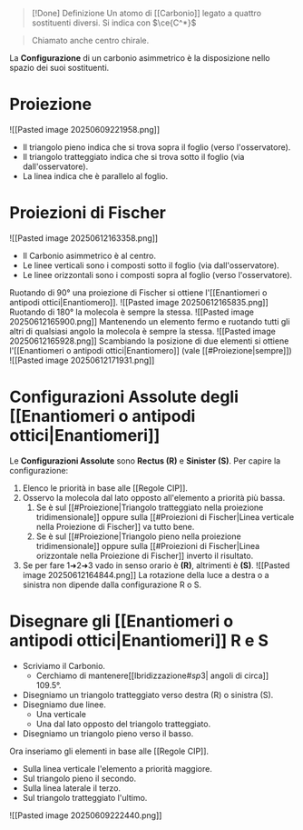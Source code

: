 >[!Done] Definizione
>Un atomo di [[Carbonio]] legato a quattro sostituenti diversi. Si indica con $\ce{C^*}$

>Chiamato anche centro chirale.

La __Configurazione__ di un carbonio asimmetrico è la disposizione nello spazio dei suoi sostituenti.
# Proiezione
![[Pasted image 20250609221958.png]]
- Il triangolo pieno indica che si trova sopra il foglio (verso l'osservatore).
- Il triangolo tratteggiato indica che si trova sotto il foglio (via dall'osservatore).
- La linea indica che è parallelo al foglio.
# Proiezioni di Fischer
![[Pasted image 20250612163358.png]]
- Il Carbonio asimmetrico è al centro. 
- Le linee verticali sono i composti sotto il foglio (via dall'osservatore).
- Le linee orizzontali sono i composti sopra al foglio (verso l'osservatore).

Ruotando di $90°$ una proiezione di Fischer si ottiene l'[[Enantiomeri o antipodi ottici|Enantiomero]].
![[Pasted image 20250612165835.png]]
Ruotando di $180°$ la molecola è sempre la stessa.
![[Pasted image 20250612165900.png]]
Mantenendo un elemento fermo e ruotando tutti gli altri di qualsiasi angolo la molecola è sempre la stessa.
![[Pasted image 20250612165928.png]]
Scambiando la posizione di due elementi si ottiene l'[[Enantiomeri o antipodi ottici|Enantiomero]] (vale [[#Proiezione|sempre]])
![[Pasted image 20250612171931.png]]
# **Configurazioni Assolute** degli [[Enantiomeri o antipodi ottici|Enantiomeri]]
Le **Configurazioni Assolute** sono **Rectus (R)** e **Sinister (S)**.
Per capire la configurazione:
1. Elenco le priorità in base alle [[Regole CIP]].
2. Osservo la molecola dal lato opposto all'elemento a priorità più bassa.
	1. Se è sul [[#Proiezione|Triangolo tratteggiato nella proiezione tridimensionale]] oppure sulla [[#Proiezioni di Fischer|Linea verticale nella Proiezione di Fischer]] va tutto bene.
	2.  Se è sul [[#Proiezione|Triangolo pieno nella proiezione tridimensionale]] oppure sulla [[#Proiezioni di Fischer|Linea orizzontale nella Proiezione di Fischer]] inverto il risultato.
3. Se per fare 1➜2➜3 vado in senso orario è  **(R)**, altrimenti è **(S)**.
![[Pasted image 20250612164844.png]]
La rotazione della luce a destra o a sinistra non dipende dalla configurazione R o S.
# Disegnare gli  [[Enantiomeri o antipodi ottici|Enantiomeri]] R e S
- Scriviamo il Carbonio.
	- Cerchiamo di mantenere[[Ibridizzazione#$sp 3$| angoli di circa]] $109.5°$.
- Disegniamo un triangolo tratteggiato verso destra (R) o sinistra (S).
- Disegniamo due linee.
	- Una verticale
	- Una dal lato opposto del triangolo tratteggiato.
- Disegniamo un triangolo pieno verso il basso.


Ora inseriamo gli elementi in base alle [[Regole CIP]].
- Sulla linea verticale l'elemento a priorità maggiore.
- Sul triangolo pieno il secondo.
- Sulla linea laterale il terzo.
- Sul triangolo tratteggiato l'ultimo.

![[Pasted image 20250609222440.png]]


